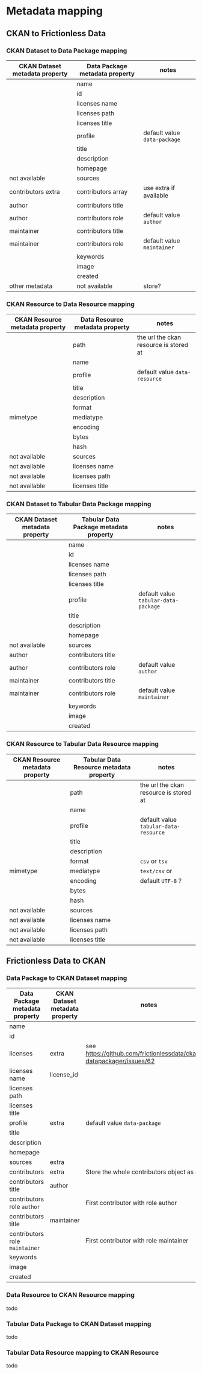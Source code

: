 # Metadata mapping

## CKAN to Frictionless Data

### CKAN Dataset to Data Package mapping

  | CKAN Dataset metadata property | Data Package metadata property | notes                        |
  | ------------------------------ | ------------------------------ | ---------------------------- |
  |                                | name                           |                              |
  |                                | id                             |                              |
  |                                | licenses name                  |                              |
  |                                | licenses path                  |                              |
  |                                | licenses title                 |                              |
  |                                | profile                        | default value `data-package` |
  |                                | title                          |                              |
  |                                | description                    |                              |
  |                                | homepage                       |                              |
  | not available                  | sources                        |                              |
  | contributors extra             | contributors array             | use extra if available       |
  | author                         | contributors title             |                              |
  | author                         | contributors role              | default value `author`       |
  | maintainer                     | contributors title             |                              |
  | maintainer                     | contributors role              | default value `maintainer`   |
  |                                | keywords                       |                              |
  |                                | image                          |                              |
  |                                | created                        |                              |
  | other metadata                 | not available                  | store?                       |
  


### CKAN Resource to Data Resource mapping

  | CKAN Resource metadata property | Data Resource metadata property | notes                                  |
  | ------------------------------- | ------------------------------- | -------------------------------------- |
  |                                 | path                            | the url the ckan resource is stored at |
  |                                 | name                            |                                        |
  |                                 | profile                         | default value `data-resource`          |
  |                                 | title                           |                                        |
  |                                 | description                     |                                        |
  |                                 | format                          |                                        |
  | mimetype                        | mediatype                       |                                        |
  |                                 | encoding                        |                                        |
  |                                 | bytes                           |                                        |
  |                                 | hash                            |                                        |
  | not available                   | sources                         |                                        |
  | not available                   | licenses name                   |                                        |
  | not available                   | licenses path                   |                                        |
  | not available                   | licenses title                  |                                        |


### CKAN Dataset to Tabular Data Package mapping

  | CKAN Dataset metadata property | Tabular Data Package metadata property | notes                                |
  | ------------------------------ | -------------------------------------- | ------------------------------------ |
  |                                | name                                   |                                      |
  |                                | id                                     |                                      |
  |                                | licenses name                          |                                      |
  |                                | licenses path                          |                                      |
  |                                | licenses title                         |                                      |
  |                                | profile                                | default value `tabular-data-package` |
  |                                | title                                  |                                      |
  |                                | description                            |                                      |
  |                                | homepage                               |                                      |
  | not available                  | sources                                |                                      |
  | author                         | contributors title                     |                                      |
  | author                         | contributors role                      | default value `author`               |
  | maintainer                     | contributors title                     |                                      |
  | maintainer                     | contributors role                      | default value `maintainer`           |
  |                                | keywords                               |                                      |
  |                                | image                                  |                                      |
  |                                | created                                |                                      |


### CKAN Resource to Tabular Data Resource mapping
  
  | CKAN Resource metadata property | Tabular Data Resource metadata property | notes                                  |
  | ------------------------------- | --------------------------------------- | -------------------------------------- |
  |                                 | path                                    | the url the ckan resource is stored at |
  |                                 | name                                    |                                        |
  |                                 | profile                                 | default value `tabular-data-resource`  |
  |                                 | title                                   |                                        |
  |                                 | description                             |                                        |
  |                                 | format                                  | `csv` or `tsv`                         |
  | mimetype                        | mediatype                               | `text/csv` or                          |
  |                                 | encoding                                | default `UTF-8` ?                      |
  |                                 | bytes                                   |                                        |
  |                                 | hash                                    |                                        |
  | not available                   | sources                                 |                                        |
  | not available                   | licenses name                           |                                        |
  | not available                   | licenses path                           |                                        |
  | not available                   | licenses title                          |                                        |

## Frictionless Data to CKAN 


### Data Package to CKAN Dataset mapping

| Data Package metadata property | CKAN Dataset metadata property | notes                                        |
| ------------------------------ | ------------------------------ | -------------------------------------------- |
| name                           |                                |                                              |
| id                             |                                |                                              |
| licenses                       | extra                          | see https://github.com/frictionlessdata/ckanext-datapackager/issues/62 |
| licenses name                  | license_id                     |                                              |
| licenses path                  |                                |                                              |
| licenses title                 |                                |                                              |
| profile                        | extra                          |  default value `data-package`                |
| title                          |                                |                                              |
| description                    |                                |                                              |
| homepage                       |                                |                                              |
| sources                        | extra                          |                                              |
| contributors                   | extra                          | Store the whole contributors object as extra |
| contributors title             | author                         |                                              |
| contributors role `author`     |                                | First contributor with role author           |
| contributors title             | maintainer                     |                                              |
| contributors role `maintainer` |                                | First contributor with role maintainer       |
| keywords                       |                                |                                              |
| image                          |                                |                                              |
| created                        |                                |                                              |
                 
                 
### Data Resource to CKAN Resource mapping

  todo

### Tabular Data Package to CKAN Dataset  mapping

  todo

### Tabular Data Resource mapping to CKAN Resource 
  
  todo
